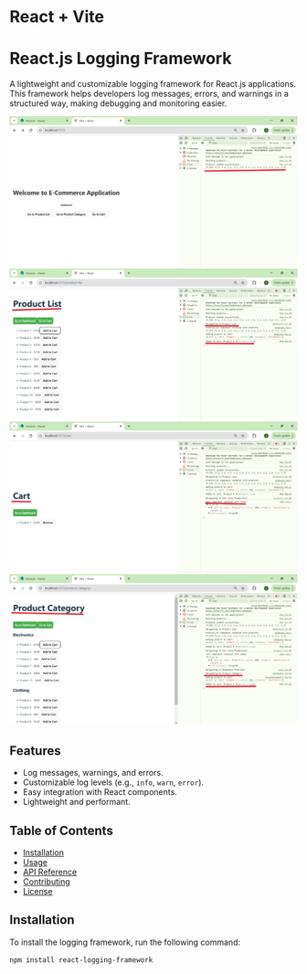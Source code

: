 # React + Vite

# React.js Logging Framework

A lightweight and customizable logging framework for React.js applications. This framework helps developers log messages, errors, and warnings in a structured way, making debugging and monitoring easier.

![Project Screenshot 1](/src/assets/images/Screenshot%202025-02-09%20122833.png)
![Project Screenshot 2](/src/assets/images/Screenshot%202025-02-09%20122847.png)
![Project Screenshot 3](/src/assets/images/Screenshot%202025-02-09%20122859.png)
![Project Screenshot 4](/src/assets/images/Screenshot%202025-02-09%20122915.png)

## Features
- Log messages, warnings, and errors.
- Customizable log levels (e.g., `info`, `warn`, `error`).
- Easy integration with React components.
- Lightweight and performant.

## Table of Contents
- [Installation](#installation)
- [Usage](#usage)
- [API Reference](#api-reference)
- [Contributing](#contributing)
- [License](#license)

## Installation
To install the logging framework, run the following command:

```bash
npm install react-logging-framework

